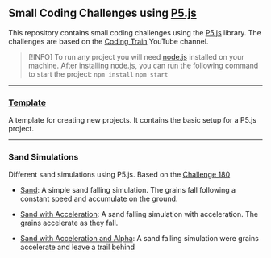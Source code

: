 ## Small Coding Challenges using [P5.js](https://p5js.org/)

This repository contains small coding challenges using the [P5.js](https://p5js.org/) library. The challenges are based on the [Coding Train](https://www.youtube.com/user/shiffman) YouTube channel.

> [!INFO]
> To run any project you will need [node.js](https://nodejs.org/en/) installed on your machine.
> After installing node.js, you can run the following command to start the project:
> `npm install`
> `npm start`
---

### [Template](./template)
A template for creating new projects. It contains the basic setup for a P5.js project. 

---

### Sand Simulations
Different sand simulations using P5.js. Based on the [Challenge 180](https://www.youtube.com/watch?v=L4u7Zy_b868)

- [Sand](./sand): A simple sand falling simulation. The grains fall following a constant speed and accumulate on the ground.

- [Sand with Acceleration](./sand-acc): A sand falling simulation with acceleration. The grains accelerate as they fall.

- [Sand with Acceleration and Alpha](./sand-acc-alpha): 
A sand falling simulation were grains accelerate and leave a trail behind